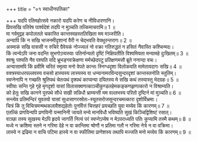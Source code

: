 +++
title = "०१ स्वाधीनपतिका"

+++
यदपि रतिमहोत्सवे नकारो यदपि करेण च नीविधारणानि।  
प्रियसखि पतिरेष पार्श्वदेशं तदपि न मुञ्चति तत्किमाचरामि॥ 1 ॥  
मा गर्वमुद्वह कपोलतले चकास्ति कान्तस्वहस्तलिखिता मम मञ्जरीति।  
अन्यापि किं न सखि भाजनमीदृशानां वैरी न चेद्भवति वेपथुरन्तरागः॥ 2 ॥  
अस्माकं सखि वाससी न रुचिरे ग्रैवेयकं नोज्ज्वलं नो वक्रा गतिरुद्धतं न हसितं नैवास्ति कश्चिन्मदः।  
किं त्वन्येऽपि जना वदन्ति सुभगोऽप्यस्याः पतिर्नान्यतो दृष्टिं निक्षिपतीति विश्वमियता मन्यामहे दुःखितम्॥ 3 ॥  
श्वश्रूः पश्यति नैव पश्यति यदि भ्रूभङ्गवक्रेक्षणा मर्मच्छेदपटु प्रतिक्षणमसौ ब्रूते ननान्दा वचः।  
अन्यासामपि किं व्रवीमि चरितं स्मृत्वा मनो वेपते कान्तः स्निग्धदृशा विलोकयति मामेतावदागः सखि॥ 4 ॥  
वक्त्रस्याधरपल्लवस्य वचसो हास्यस्य लास्यस्य वा धन्यानामरविन्दसुन्दरदृशां कान्तस्तनोति स्तुतिम्।  
स्वप्नेनापि न गच्छति श्रुतिपथं चेतःपथं दृक्पथं काप्यन्या दयितस्य मे सखि कथं तस्यास्तु भेदग्रहः॥ 5 ॥  
स्वीयाः सन्ति गृहे गृहे मृगदृशो यासां विलासक्वणत्काञ्चीकुण्डलहेमकङ्कणझणत्कारो न विश्राम्यति।  
को हेतुः सखि कानने पुरपथे सौधे सखी सन्निधौ भ्राम्यन्ती मम वल्लभस्य परितो दृष्टिर्न मां मुञ्चति॥ 6 ॥  
सन्त्येव प्रतिमन्दिरं युवतयो यासां सुधासागरस्रोतः-स्यूतसरोजसुन्दरचमत्कारा दृशोर्विभ्रमाः।  
चित्रं किं तु विचित्रमन्मथकलावैशद्यहेतोः पुनर्वित्तं चित्तहरं प्रयच्छति युवा मय्येव किं कारणम्॥ 7 ॥  
एतत्किं प्रणयिन्यपि प्रणयिनी यन्मानिनी जायते मन्ये मानविधौ भविष्यति सुखं किञ्चिद्विशिष्टं रसात्।  
वाञ्छा तस्य सुखस्य मेऽपि हृदये जागर्ति नित्यं परं स्वप्नेऽप्येष न मेऽपराध्यति पतिः कुप्यामि तस्मै कथम्॥ 8 ॥  
मध्ये न क्रशिमा स्तने न गरिमा देहे न वा कान्तिमा श्रोणौ न प्रतिमा गतौ न गरिमा नेत्रे न वा वक्रिमा।  
लास्ये न द्रढिमा न वाचि पटिमा हास्ये न वा स्फीतिमा प्राणेशस्य तथापि मज्जति मनो मय्येव किं कारणम्॥ 9 ॥  